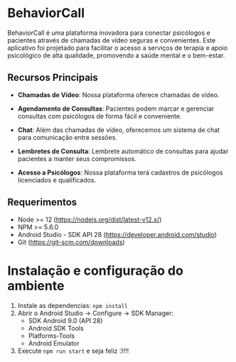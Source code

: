 # BehaviorCall

BehaviorCall é uma plataforma inovadora para conectar psicólogos e pacientes através de chamadas de vídeo seguras e convenientes. Este aplicativo foi projetado para facilitar o acesso a serviços de terapia e apoio psicológico de alta qualidade, promovendo a saúde mental e o bem-estar.

## Recursos Principais

- **Chamadas de Vídeo**: Nossa plataforma oferece chamadas de vídeo.

- **Agendamento de Consultas**: Pacientes podem marcar e gerenciar consultas com psicólogos de forma fácil e conveniente.

- **Chat**: Além das chamadas de vídeo, oferecemos um sistema de chat para comunicação entre sessões.

- **Lembretes de Consulta**: Lembrete automático de consultas para ajudar pacientes a manter seus compromissos.

- **Acesso a Psicólogos**: Nossa plataforma terá cadastros de psicólogos licenciados e qualificados.

## Requerimentos

- Node >= 12 (https://nodejs.org/dist/latest-v12.x/)
- NPM >= 5.6.0
- Android Studio - SDK API 28 (https://developer.android.com/studio)
- Git (https://git-scm.com/downloads)

# Instalação e configuração do ambiente
1. Instale as dependencias: `npm install`
2. Abrir o Android Studio -> Configure -> SDK Manager:
   - SDK Android 9.0 (API 28)
   - Android SDK Tools
   - Platforms-Tools
   - Android Emulator
3. Execute `npm run start` e seja feliz :)!!!



